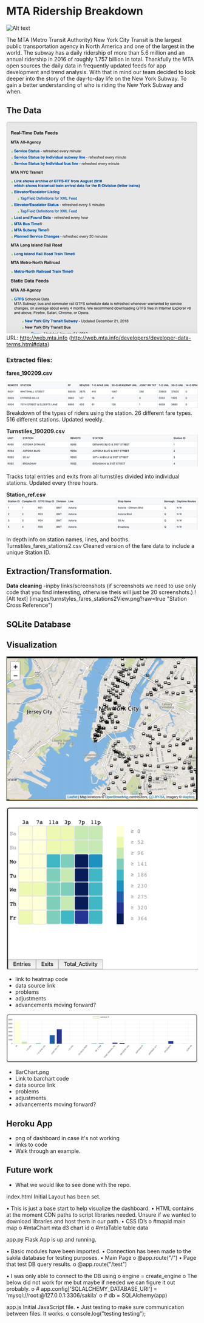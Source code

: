 # MTA Ridership Breakdown

![Alt text](http://artcards.cc/review/wp-content/uploads/2010/06/2010june_mtamap.gif "Metro Map")

The MTA (Metro Transit Authority) New York City Transit is the largest public transportation agency in North America and one of the largest in the world. The subway has a daily ridership of more than 5.6 million and an annual ridership in 2016 of roughly 1.757 billion in total. Thankfully the MTA open sources the daily data in frequently updated feeds for app development and trend analysis. With that in mind our team decided to look deeper into the story of the day-to-day life on the New York Subway. To gain a better understanding of who is riding the New York Subway and when.

## The Data

![Alt text](images/MTA_Data_Feed.png?raw=true "Data Feed")
URL: http://web.mta.info (http://web.mta.info/developers/developer-data-terms.html#data)




### Extracted files:



**fares_190209.csv**

![Alt text](images/Fares_190209.png?raw=true "Fares Table")
Breakdown of the types of riders using the station. 
26 different fare types.
516 different stations.
Updated weekly.


**Turnstiles_190209.csv**
![Alt text](images/turnstyles_fares_stations2View.png?raw=true "Turnstyle Tables")

Tracks total entries and exits from all turnstiles divided into individual stations.
Updated every three hours.


**Station_ref.csv**
![Alt text](images/Stations_CSV.png?raw=true "Stations Table")

In depth info on station names, lines, and booths.
Turnstiles_fares_stations2.csv
Cleaned version of the fare data to include a unique Station ID.



## Extraction/Transformation.

**Data cleaning**
  -inpby links/screenshots (if screenshots we need to use only code that you find interesting, otherwise theis will just be 20 screenshots.)
![Alt text] (images/turnstyles_fares_stations2View.png?raw=true "Station Cross Reference")

**SQLite Database**
  - 


## Visualization

![Alt text](images/Map.png?raw=true "Mapbox Map")

![Alt text](images/CalHeatMap.png?raw=true "CalHeat Map")
- link to heatmap code
- data source link
- problems
- adjustments
- advancements moving forward?

![Alt text](images/Barchart.png?raw=true "Barchart")
- BarChart.png
- Link to barchart code
- data source link
- problems
- adjustments
- advancements moving forward?


## Heroku App
- png of dashboard in case it's not working
- links to code
- Walk through an example.


## Future work
- What we would like to see done with the repo.

















index.html	 Initial Layout has been set. 

•	This is just a base start to help visualize the dashboard. 
•	HTML contains at the moment CDN paths to script libraries needed. Unsure if we wanted to download libraries and host them in our path. 
•	CSS ID’s
o	    #mapid	main map 
o	    #mtaChart	mta d3 chart id
o	    #mtaTable	table data

app.py		Flask App is up and running. 

•	Basic modules have been imported.
•	Connection has been made to the sakila database for testing purposes. 
•	Main Page
o	    @app.route("/")
•	Page that test DB query results.
o	    @app.route("/test")

•	I was only able to connect to the DB using 
o	    engine = create_engine
o	        The below did not work for me but maybe if needed we can figure it out probably. 
o	               # app.config['SQLALCHEMY_DATABASE_URI'] = 'mysql://root:@127.0.0.1:3306/sakila'
o	                 # db = SQLAlchemy(app)

app.js		Initial JavaScript file. 
•	Just testing to make sure communication between files. It works. 
o	    console.log("testing testing");


